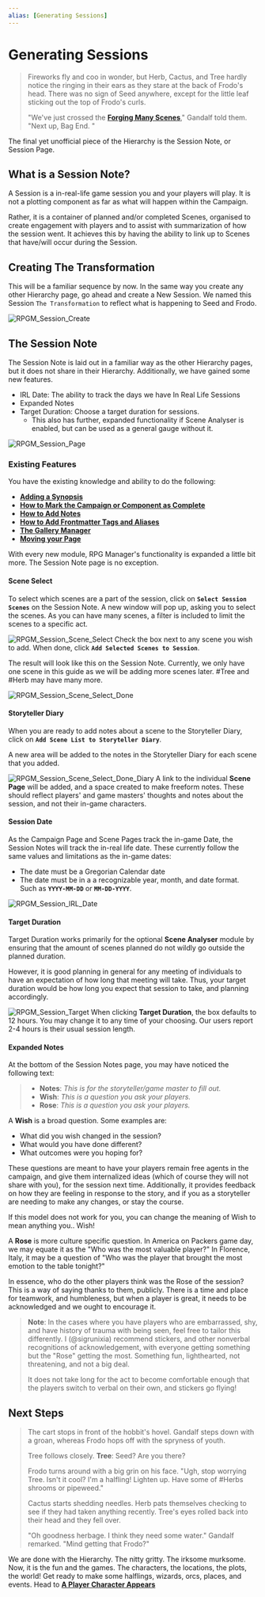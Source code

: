 ```yaml
---
alias: [Generating Sessions]
---
```

# Generating Sessions

> Fireworks fly and coo in wonder, but Herb, Cactus, and Tree hardly notice the ringing in their ears as they stare at the back of Frodo's head. There was no sign of Seed anywhere, except for the little leaf sticking out the top of Frodo's curls.
>
>"We've just crossed the [**Forging Many Scenes**](Forging-Many-Scenes.md)," Gandalf told them. "Next up, Bag End. "

The final yet unofficial piece of the Hierarchy is the Session Note, or Session Page.

## What is a Session Note?

A Session is a in-real-life game session you and your players will play. It is not a plotting component as far as what will happen within the Campaign.

Rather, it is a container of planned and/or completed Scenes, organised to create engagement with players and to assist with summarization of how the session went. It achieves this by having the ability to link up to Scenes that have/will occur during the Session.

## Creating The Transformation

This will be a familiar sequence by now. In the same way you create any other Hierarchy page, go ahead and create a New Session. We named this Session `The Transformation` to reflect what is happening to Seed and Frodo.

![RPGM_Session_Create](../Zadens_Photo_Album/Guide/Hierarchy/Session/RPGM_Session_Create.png)

## The Session Note

The Session Note is laid out in a familiar way as the other Hierarchy pages, but it does not share in their Hierarchy. Additionally, we have gained some new features.

- IRL Date: The ability to track the days we have In Real Life Sessions
- Expanded Notes
- Target Duration: Choose a target duration for sessions.
  - This also has further, expanded functionality if Scene Analyser is enabled, but can be used as a general gauge without it.

![RPGM_Session_Page](../Zadens_Photo_Album/Guide/Hierarchy/Session/RPGM_Session_Page.png)

### Existing Features

You have the existing knowledge and ability to do the following:

- [**Adding a Synopsis**](../Building_the_Campaign/Building-a-Campaign.md#Adding%20a%20Synopsis)
- [**How to Mark the Campaign or Component as Complete**](../Building_the_Campaign/Building-a-Campaign.md#How%20to%20Mark%20the%20Campaign%20or%20Component%20as%20Complete)
- [**How to Add Notes**](../Building_the_Campaign/Building-a-Campaign.md#How%20to%20Add%20Notes)
- [**How to Add Frontmatter Tags and Aliases**](../Building_the_Campaign/Building-a-Campaign.md#How%20to%20Add%20Frontmatter%20Tags%20and%20Aliases)
- [**The Gallery Manager**](../Building_the_Campaign/Creating-an-Adventure.md#The%20Gallery%20Manager)
- [**Moving your Page**](../Building_the_Campaign/Creating-an-Adventure.md#Moving%20your%20Page)

With every new module, RPG Manager's functionality is expanded a little bit more. The Session Note page is no exception.

#### Scene Select

To select which scenes are a part of the session, click on **`Select Session Scenes`** on the Session Note. A new window will pop up, asking you to select the scenes. As you can have many scenes, a filter is included to limit the scenes to a specific act.

![RPGM_Session_Scene_Select](../Zadens_Photo_Album/Guide/Hierarchy/Session/RPGM_Session_Scene_Select.png)
Check the box next to any scene you wish to add. When done, click **`Add Selected Scenes to Session`**.

The result will look like this on the Session Note. Currently, we only have one scene in this guide as we will be adding more scenes later. #Tree and #Herb may have many more.

![RPGM_Session_Scene_Select_Done](../Zadens_Photo_Album/Guide/Hierarchy/Session/RPGM_Session_Scene_Select_Done.png)

#### Storyteller Diary

When you are ready to add notes about a scene to the Storyteller Diary, click on **`Add Scene List to Storyteller Diary`**.

A new area will be added to the notes in the Storyteller Diary for each scene that you added.

![RPGM_Session_Scene_Select_Done_Diary](../Zadens_Photo_Album/Guide/Hierarchy/Session/RPGM_Session_Scene_Select_Done_Diary.png)
A link to the individual **Scene Page** will be added, and a space created to make freeform notes. These should reflect players' and game masters' thoughts and notes about the session, and not their in-game characters.

#### Session Date

As the Campaign Page and Scene Pages track the in-game Date, the Session Notes will track the in-real life date. These currently follow the same values and limitations as the in-game dates:

- The date must be a Gregorian Calendar date
- The date must be in a a recognizable year, month, and date format. Such as **`YYYY-MM-DD`** or **`MM-DD-YYYY`**.

![RPGM_Session_IRL_Date](../Zadens_Photo_Album/Guide/Hierarchy/Session/RPGM_Session_IRL_Date.png)

#### Target Duration

Target Duration works primarily for the optional **Scene Analyser** module by ensuring that the amount of scenes planned do not wildly go outside the planned duration.

However, it is good planning in general for any meeting of individuals to have an expectation of how long that meeting will take. Thus, your target duration would be how long you expect that session to take, and planning accordingly.

![RPGM_Session_Target](../Zadens_Photo_Album/Guide/Hierarchy/Session/RPGM_Session_Target.png)
When clicking **Target Duration**, the box defaults to 12 hours. You may change it to any time of your choosing. Our users report 2-4 hours is their usual session length.

#### Expanded Notes

At the bottom of the Session Notes page, you may have noticed the following text:

> - **Notes**: *This is for the storyteller/game master to fill out.*
> - **Wish**: *This is a question you ask your players.*
> - **Rose**: *This is a question you ask your players.*

A **Wish** is a broad question. Some examples are:

- What did you wish changed in the session?
- What would you have done different?
- What outcomes were you hoping for?

These questions are meant to have your players remain free agents in the campaign, and give them internalized ideas (which of course they will not share with you), for the session next time. Additionally, it provides feedback on how they are feeling in response to the story, and if you as a storyteller are needing to make any changes, or stay the course.

If this model does not work for you, you can change the meaning of Wish to mean anything you.. Wish!

A **Rose** is more culture specific question. In America on Packers game day, we may equate it as the "Who was the most valuable player?" In Florence, Italy, it may be a question of "Who was the player that brought the most emotion to the table tonight?"

In essence, who do the other players think was the Rose of the session? This is a way of saying thanks to them, publicly. There is a time and place for teamwork, and humbleness, but when a player is great, it needs to be acknowledged and we ought to encourage it.

> **Note**: In the cases where you have players who are embarrassed, shy, and have history of trauma with being seen, feel free to tailor this differently. I (@sigrunixia) recommend stickers, and other nonverbal recognitions of acknowledgement, with everyone getting something but the "Rose" getting the most. Something fun, lighthearted, not threatening, and not a big deal.
>
> It does not take long for the act to become comfortable enough that the players switch to verbal on their own, and stickers go flying!

## Next Steps

> The cart stops in front of the hobbit's hovel. Gandalf steps down with a groan, whereas Frodo hops off with the spryness of youth.
>
>Tree follows closely. **Tree**: Seed? Are you there?
>
>Frodo turns around with a big grin on his face. "Ugh, stop worrying Tree. Isn't it cool? I'm a halfling! Lighten up. Have some of #Herbs shrooms or pipeweed."
>
> Cactus starts shedding needles. Herb pats themselves checking to see if they had taken anything recently. Tree's eyes rolled back into their head and they fell over.
>
>"Oh goodness herbage. I think they need some water." Gandalf remarked. "Mind getting that Frodo?"

We are done with the Hierarchy. The nitty gritty. The irksome murksome. Now, it is the fun and the games. The characters, the locations, the plots, the world! Get ready to make some halflings, wizards, orcs, places, and events. Head to [**A Player Character Appears**](../Elements_of_the_Campaign/A-Character-Appears.md)
